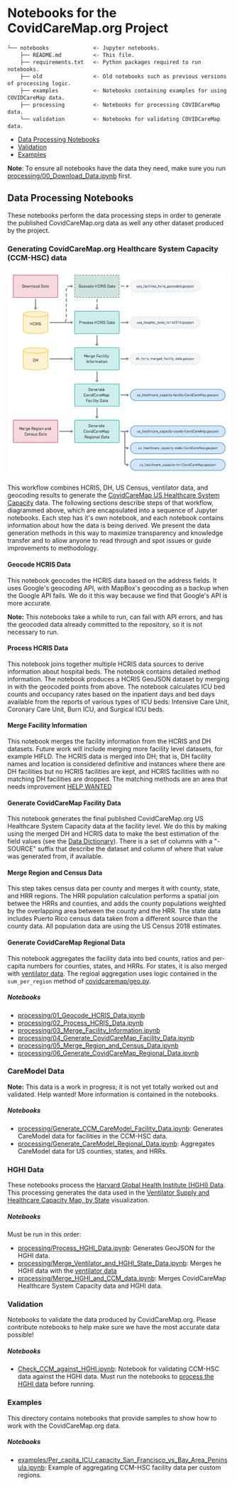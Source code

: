 # Notebooks for the CovidCareMap.org Project

    └── notebooks              <- Jupyter notebooks.
        ├── README.md          <- This file.
        ├── requirements.txt   <- Python packages required to run notebooks.
        ├── old                <- Old notebooks such as previous versions of processing logic.
        ├── examples           <- Notebooks containing examples for using COVIDCareMap data.
        ├── processing         <- Notebooks for processing COVIDCareMap data.
        └── validation         <- Notebooks for validating COVIDCareMap data.

- [Data Processing Notebooks](#processing)
- [Validation](#Validation)
- [Examples](#examples)

**Note**: To ensure all notebooks have the data they need, make sure you run
[processing/00_Download_Data.ipynb](processing/00_Download_Data.ipynb) first.

## Data Processing Notebooks

These notebooks perform the data processing steps in order to generate the published CovidCareMap.org data
as well any other dataset produced by the project.

### Generating CovidCareMap.org Healthcare System Capacity (CCM-HSC) data

![workflow](images/ccm-notebook-workflow.png)

This workflow combines HCRIS, DH, US Census, ventilator data, and geocoding results to generate the [CovidCareMap US Healthcare System Capacity](../data/README.md#covidcaremap-healthcare-system-capacity-data) data. The following sections describe steps of that workflow, diagrammed above, which are encapsulated into a sequence of Jupyter notebooks. Each step has it's own notebook, and each notebook contains information about how the data is being derived. We present the data generation methods in this way to maximize transparency and knowledge transfer and to allow anyone to read through and spot issues or guide improvements to methodology.

#### Geocode HCRIS Data

This notebook geocodes the HCRIS data based on the address fields. It uses Google's geocoding API, with MapBox's geocoding as a backup when the Google API fails. We do it this way because we find that Google's API
is more accurate.

**Note:** This notebooks take a while to run, can fail with API errors, and has the geocoded data already committed to the repository, so it is not necessary to run.

#### Process HCRIS Data

This notebook joins together multiple HCRIS data sources to derive information about hospital beds. The
notebook contains detailed method information. The notebook produces a HCRIS GeoJSON dataset by
merging in with the geocoded points from above. The notebook calculates ICU bed counts and
occupancy rates based on the inpatient days and bed days available from the reports of various
types of ICU beds: Intensive Care Unit, Coronary Care Unit, Burn ICU, and Surgical ICU beds.

#### Merge Facility Information

This notebook merges the facility information from the HCRIS and DH datasets.
Future work will include merging more facility level datasets, for example HIFLD.
The HCRIS data is merged into DH; that is, DH facility names and location is considered
definitive and instances where there are DH facilities but no HCRIS facilities are kept, and
HCRIS facilities with no matching DH facilities are dropped. The matching methods are an
area that needs improvement [HELP WANTED](../README.md#contribiting)

#### Generate CovidCareMap Facility Data

This notebook generates the final published CovidCareMap.org US Healthcare System Capacity data
at the facility level. We do this by making using the merged DH and HCRIS data to make the best
estimation of the field values (see the [Data Dictionary](../data/README.md#covidcaremap-capcity-data-dictionary)).
There is a set of columns with a "- SOURCE" suffix that describe the dataset and column of where that
value was generated from, if available.

#### Merge Region and Census Data

This step takes census data per county and merges it with county, state, and HRR regions. The HRR population calculation performs a spatial join betwee the HRRs and counties, and adds the county populations weighted by the overlapping area between the county and the HRR. The state data includes Puerto Rico census data taken from a different source than the county data. All population data are using the US Census 2018 estimates.

#### Generate CovidCareMap Regional Data

This notebook aggregates the facility data into bed counts, ratios and per-capita numbers for
counties, states, and HRRs. For states, it is also merged with [ventilator data](../data/README.md#ventilator-data).
The regioal aggregation uses logic contained in the `sum_per_region` method of [covidcaremap/geo.py](../covidcaremap/geo.py).

##### Notebooks

- [processing/01_Geocode_HCRIS_Data.ipynb](processing/01_Geocode_HCRIS_Data.ipynb)
- [processing/02_Process_HCRIS_Data.ipynb](processing/02_Process_HCRIS_Data.ipynb)
- [processing/03_Merge_Facility_Information.ipynb](processing/03_Merge_Facility_Information.ipynb)
- [processing/04_Generate_CovidCareMap_Facility_Data.ipynb](processing/04_Generate_CovidCareMap_Facility_Data.ipynb)
- [processing/05_Merge_Region_and_Census_Data.ipynb](processing/05_Merge_Region_and_Census_Data.ipynb)
- [processing/06_Generate_CovidCareMap_Regional_Data.ipynb](processing/06_Generate_CovidCareMap_Regional_Data.ipynb)


### CareModel Data

**Note:** This data is a work in progress; it is not yet totally worked out and validated. Help wanted! More information is contained in the notebooks.

##### Notebooks

- [processing/Generate_CCM_CareModel_Facility_Data.ipynb](processing/Generate_CCM_CareModel_Facility_Data.ipynb): Generates CareModel data for facilities in the CCM-HSC data.
- [processing/Generate_CareModel_Regional_Data.ipynb](processing/Generate_CareModel_Regional_Data.ipynb): Aggregates CareModel data for US counties, states, and HRRs.

### HGHI Data

These notebooks process the [Harvard Global Health Institute (HGHI) Data](https://globalepidemics.org/2020/03/17/caring-for-covid-19-patients/). This processing generates the data used in the [Ventilator Supply and Healthcare Capacity Map, by State](https://www.covidcaremap.org/maps/hghi-vents/) visualization.

##### Notebooks

Must be run in this order:

- [processing/Process_HGHI_Data.ipynb](processing/Process_HGHI_Data.ipynb): Generates GeoJSON for the HGHI data.
- [processing/Merge_Ventilator_and_HGHI_State_Data.ipynb](processing/Merge_Ventilator_and_HGHI_State_Data.ipynb): Merges he HGHI data with the [ventilator data](../data/README.md#ventilator-data)
- [processing/Merge_HGHI_and_CCM_data.ipynb](processing/Merge_HGHI_and_CCM_data.ipynb): Merges CovidCareMap Healthcare System Capacity data and HGHI data.

### Validation

Notebooks to validate the data produced by CovidCareMap.org. Please contribute notebooks to help make sure
we have the most accurate data possible!

##### Notebooks

- [Check_CCM_against_HGHI.ipynb](Check_CCM_against_HGHI.ipynb): Notebook for validating CCM-HSC data against the HGHI data. Must run the notebooks to [process the HGHI data](#hghi-data) before running.

### Examples

This directory contains notebooks that provide samples to show how to work with the CovidCareMap.org data.

##### Notebooks

- [examples/Per_capita_ICU_capacity_San_Francisco_vs_Bay_Area_Peninsula.ipynb](examples/Per_capita_ICU_capacity_San_Francisco_vs_Bay_Area_Peninsula.ipynb): Example of aggregating CCM-HSC facility data per custom regions.
